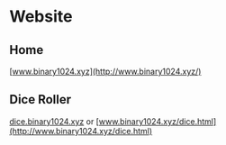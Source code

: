 # Website

## Home

[www.binary1024.xyz](http://www.binary1024.xyz/)

## Dice Roller

[dice.binary1024.xyz](http://dice.binary1024.xyz) or [www.binary1024.xyz/dice.html](http://www.binary1024.xyz/dice.html)
